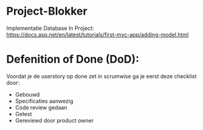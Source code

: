 # Project-Blokker

Implementatie Database In Project:
https://docs.asp.net/en/latest/tutorials/first-mvc-app/adding-model.html

# Defenition of Done (DoD):
Voordat je de userstory op done zet in scrumwise ga je eerst deze checklist door:
- Gebouwd
- Specificaties aanwezig
- Code review gedaan
- Getest
- Gereviewd door product owner
